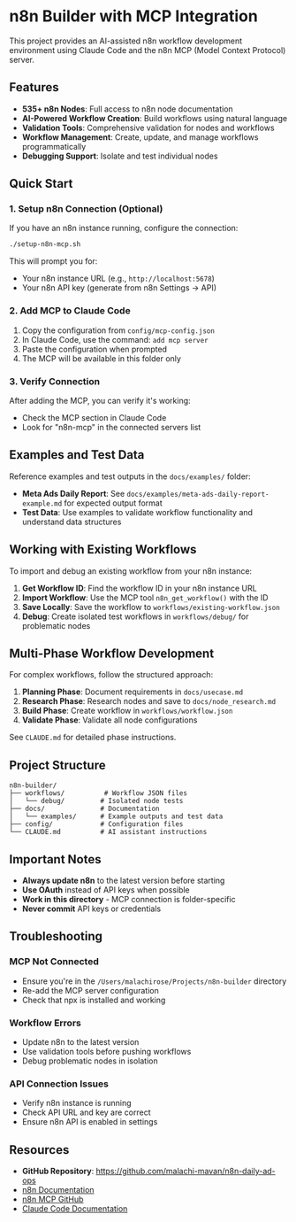 # n8n Builder with MCP Integration

This project provides an AI-assisted n8n workflow development environment using Claude Code and the n8n MCP (Model Context Protocol) server.

## Features

- **535+ n8n Nodes**: Full access to n8n node documentation
- **AI-Powered Workflow Creation**: Build workflows using natural language
- **Validation Tools**: Comprehensive validation for nodes and workflows
- **Workflow Management**: Create, update, and manage workflows programmatically
- **Debugging Support**: Isolate and test individual nodes

## Quick Start

### 1. Setup n8n Connection (Optional)

If you have an n8n instance running, configure the connection:

```bash
./setup-n8n-mcp.sh
```

This will prompt you for:
- Your n8n instance URL (e.g., `http://localhost:5678`)
- Your n8n API key (generate from n8n Settings → API)

### 2. Add MCP to Claude Code

1. Copy the configuration from `config/mcp-config.json`
2. In Claude Code, use the command: `add mcp server`
3. Paste the configuration when prompted
4. The MCP will be available in this folder only

### 3. Verify Connection

After adding the MCP, you can verify it's working:
- Check the MCP section in Claude Code
- Look for "n8n-mcp" in the connected servers list

## Examples and Test Data

Reference examples and test outputs in the `docs/examples/` folder:

- **Meta Ads Daily Report**: See `docs/examples/meta-ads-daily-report-example.md` for expected output format
- **Test Data**: Use examples to validate workflow functionality and understand data structures

## Working with Existing Workflows

To import and debug an existing workflow from your n8n instance:

1. **Get Workflow ID**: Find the workflow ID in your n8n instance URL
2. **Import Workflow**: Use the MCP tool `n8n_get_workflow()` with the ID
3. **Save Locally**: Save the workflow to `workflows/existing-workflow.json`
4. **Debug**: Create isolated test workflows in `workflows/debug/` for problematic nodes

## Multi-Phase Workflow Development

For complex workflows, follow the structured approach:

1. **Planning Phase**: Document requirements in `docs/usecase.md`
2. **Research Phase**: Research nodes and save to `docs/node_research.md`
3. **Build Phase**: Create workflow in `workflows/workflow.json`
4. **Validate Phase**: Validate all node configurations

See `CLAUDE.md` for detailed phase instructions.

## Project Structure

```
n8n-builder/
├── workflows/          # Workflow JSON files
│   └── debug/         # Isolated node tests
├── docs/              # Documentation
│   └── examples/      # Example outputs and test data
├── config/            # Configuration files
└── CLAUDE.md          # AI assistant instructions
```

## Important Notes

- **Always update n8n** to the latest version before starting
- **Use OAuth** instead of API keys when possible
- **Work in this directory** - MCP connection is folder-specific
- **Never commit** API keys or credentials

## Troubleshooting

### MCP Not Connected
- Ensure you're in the `/Users/malachirose/Projects/n8n-builder` directory
- Re-add the MCP server configuration
- Check that npx is installed and working

### Workflow Errors
- Update n8n to the latest version
- Use validation tools before pushing workflows
- Debug problematic nodes in isolation

### API Connection Issues
- Verify n8n instance is running
- Check API URL and key are correct
- Ensure n8n API is enabled in settings

## Resources

- **GitHub Repository**: https://github.com/malachi-mavan/n8n-daily-ad-ops
- [n8n Documentation](https://docs.n8n.io/)
- [n8n MCP GitHub](https://github.com/czlonkowski/n8n-mcp)
- [Claude Code Documentation](https://claude.ai/code)